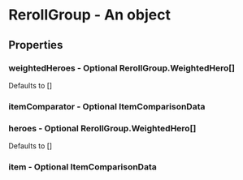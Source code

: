 

# RerollGroup - An object



## Properties



### weightedHeroes - Optional RerollGroup.WeightedHero[]



Defaults to []



### itemComparator - Optional ItemComparisonData



### heroes - Optional RerollGroup.WeightedHero[]



Defaults to []



### item - Optional ItemComparisonData

